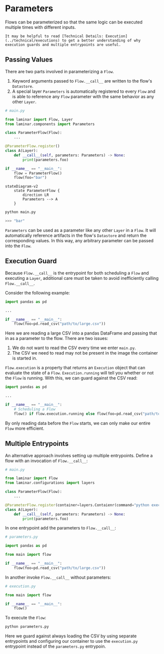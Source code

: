 # Parameters

Flows can be parameterized so that the same logic can be executed multiple times with different inputs.

```{tip}
It may be helpful to read [Technical Details: Execution](../technical/executions) to get a better understanding of why execution guards and multiple entrypoints are useful.
```

## Passing Values

There are two parts involved in parameterizing a `Flow`.

1. Keyword arguments passed to `Flow.__call__` are written to the flow's `Datastore`.
1. A special layer `Parameters` is automatically registered to every `Flow` and is able to reference any `Flow` parameter with the same behavior as any other `Layer`.

```python
# main.py

from laminar import Flow, Layer
from laminar.components import Parameters

class ParameterFlow(Flow):
    ...

@ParameterFlow.register()
class A(Layer):
    def __call__(self, parameters: Parameters) -> None:
        print(parameters.foo)

if __name__ == "__main__":
    flow = ParameterFlow()
    flow(foo="bar")
```

```{mermaid}
stateDiagram-v2
    state ParameterFlow {
        direction LR
        Parameters --> A
    }
```

```python
python main.py

>>> "bar"
```

`Parameters` can be used as a parameter like any other `Layer` in a `Flow`. It will automatically reference artifacts in the flow's `Datastore` and return the corresponding values. In this way, any arbitrary parameter can be passed into the `Flow`.

## Execution Guard

Because `Flow.__call__` is the entrypoint for both scheduling a `Flow` and executing a `Layer`, additional care must be taken to avoid inefficiently calling `Flow.__call__`.

Consider the following example:

```python
import pandas as pd

...

if __name__ == "__main__":
    flow(foo=pd.read_csv("path/to/large.csv"))
```

Here we are reading a large CSV into a pandas DataFrame and passing that in as a parameter to the flow. There are two issues:

1. We do not want to read the CSV every time we enter `main.py`.
1. The CSV we need to read may not be present in the image the container is started in.

`Flow.execution` is a property that returns an `Execution` object that can evaluate the state of a `Flow`. `Execution.running` will tell you whether or not the `Flow` is running. With this, we can guard against the CSV read:

```python
import pandas as pd

...

if __name__ == "__main__":
    # Scheduling a Flow
    flow() if flow.execution.running else flow(foo=pd.read_csv("path/to/large.csv"))
```

By only reading data before the `Flow` starts, we can only make our entire `Flow` more efficient.

## Multiple Entrypoints

An alternative approach involves setting up multiple entrypoints. Define a flow with an invocation of `Flow.__call__`:

```python
# main.py

from laminar import Flow
from laminar.configurations import layers

class ParameterFlow(Flow):
    ...

@ParameterFlow.register(container=layers.Contaienr(command="python execution.py"))
class A(Layer):
    def __call__(self, parameters: Parameters) -> None:
        print(parameters.foo)
```

In one entrypoint add the parameters to `Flow.__call__`:

```python
# parameters.py

import pandas as pd

from main import flow

if __name__ == "__main__":
    flow(foo=pd.read_csv("path/to/large.csv"))
```

In another invoke `Flow.__call__` without parameters:

```python
# execution.py

from main import flow

if __name__ == "__main__":
    flow()
```

To execute the `Flow`:

```python
python parameters.py
```

Here we guard against always loading the CSV by using separate entrypoints and configuring our container to use the `execution.py` entrypoint instead of the `parameters.py` entrypoin.
